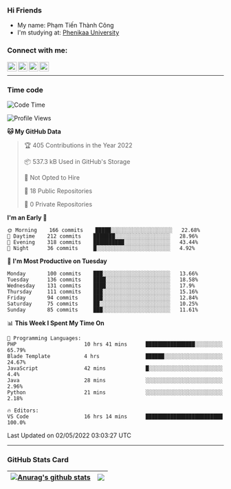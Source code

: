 ### Hi Friends

- My name: Phạm Tiến Thành Công
- I'm studying at: [Phenikaa University]


### Connect with me:
[<img align="left" alt="PhamTienThanhCong | Facebook" width="22px" src="https://upload.wikimedia.org/wikipedia/commons/thumb/1/16/Facebook-icon-1.png/640px-Facebook-icon-1.png" />][facebook]
[<img align="left" alt="PhamTienThanhCong | Zalo" width="22px" src="https://www.anphatpc.com.vn/template/anphat_2020v2/images/icon-zalo.jpg" />][zalo]
[<img align="left" alt="PhamTienThanhCong | LinkedIn" width="22px" src="https://cdn3.iconfinder.com/data/icons/inficons/512/linkedin.png" />][linkedin]
[<img align="left" alt="PhamTienThanhCong | tiktok" width="22px" src="https://cdn.worldvectorlogo.com/logos/tiktok-logo.svg" />][tiktok]

<br />

---

### Time code

<!--START_SECTION:waka-->
![Code Time](http://img.shields.io/badge/Code%20Time-296%20hrs%2052%20mins-blue)

![Profile Views](http://img.shields.io/badge/Profile%20Views-143-blue)

**🐱 My GitHub Data** 

> 🏆 405 Contributions in the Year 2022
 > 
> 📦 537.3 kB Used in GitHub's Storage 
 > 
> 🚫 Not Opted to Hire
 > 
> 📜 18 Public Repositories 
 > 
> 🔑 0 Private Repositories  
 > 
**I'm an Early 🐤** 

```text
🌞 Morning    166 commits    █████░░░░░░░░░░░░░░░░░░░░   22.68% 
🌆 Daytime    212 commits    ███████░░░░░░░░░░░░░░░░░░   28.96% 
🌃 Evening    318 commits    ██████████░░░░░░░░░░░░░░░   43.44% 
🌙 Night      36 commits     █░░░░░░░░░░░░░░░░░░░░░░░░   4.92%

```
📅 **I'm Most Productive on Tuesday** 

```text
Monday       100 commits    ███░░░░░░░░░░░░░░░░░░░░░░   13.66% 
Tuesday      136 commits    ████░░░░░░░░░░░░░░░░░░░░░   18.58% 
Wednesday    131 commits    ████░░░░░░░░░░░░░░░░░░░░░   17.9% 
Thursday     111 commits    ███░░░░░░░░░░░░░░░░░░░░░░   15.16% 
Friday       94 commits     ███░░░░░░░░░░░░░░░░░░░░░░   12.84% 
Saturday     75 commits     ██░░░░░░░░░░░░░░░░░░░░░░░   10.25% 
Sunday       85 commits     ███░░░░░░░░░░░░░░░░░░░░░░   11.61%

```


📊 **This Week I Spent My Time On** 

```text
💬 Programming Languages: 
PHP                      10 hrs 41 mins      ████████████████░░░░░░░░░   65.79% 
Blade Template           4 hrs               ██████░░░░░░░░░░░░░░░░░░░   24.67% 
JavaScript               42 mins             █░░░░░░░░░░░░░░░░░░░░░░░░   4.4% 
Java                     28 mins             ░░░░░░░░░░░░░░░░░░░░░░░░░   2.96% 
Python                   21 mins             ░░░░░░░░░░░░░░░░░░░░░░░░░   2.18%

🔥 Editors: 
VS Code                  16 hrs 14 mins      █████████████████████████   100.0%

```


 Last Updated on 02/05/2022 03:03:27 UTC
<!--END_SECTION:waka-->

---

### GitHub Stats Card

| <a href="https://github.com/phamtienthanhcong"><img align="center" src="https://github-readme-stats.vercel.app/api?username=PhamTienThanhCong&show_icons=true&include_all_commits=true&theme=buefy&hide_border=true&theme=ocean_dark" alt="Anurag's github stats" /></a> | <a href="https://github.com/phamtienthanhcong"><img align="center" src="https://github-readme-stats.vercel.app/api/top-langs/?username=PhamTienThanhCong&layout=compact&theme=buefy&hide_border=true&theme=ocean_dark" /></a> |
| ------------- | ------------- |

[Phenikaa University]: https://phenikaa-uni.edu.vn/vi
[facebook]: https://www.facebook.com/phamtienthanhcong
[linkedin]: https://linkedin.com/in/phamtienthanhcong
[zalo]: https://zalo.me/0396396332
[tiktok]: https://www.tiktok.com/@phamtienthanhcong
[web]: https://github.com/PhamTienThanhCong/web_dev
[min project]: https://github.com/PhamTienThanhCong/Project-Of-Web
[c and cpp]: https://github.com/PhamTienThanhCong/Code_C_and_Cpro
[python]: https://github.com/PhamTienThanhCong/Python_beginer
